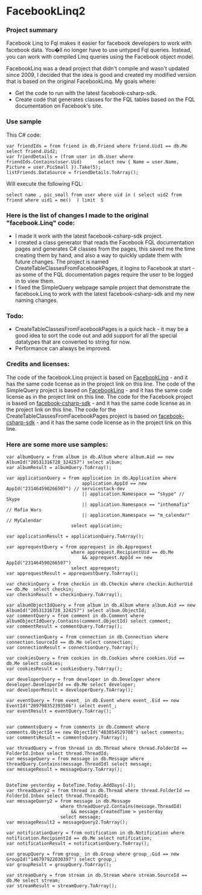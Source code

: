 FacebookLinq2
=============

### Project summary
Facebook Linq to Fql makes it easier for facebook developers to work with facebook data.
You�ll no longer have to use untyped Fql queries.
Instead, you can work with compiled Linq queries using the Facebook object model.

FacebookLinq was a dead project that didn't compile and wasn't updated since 2009, I decided that the idea is good and created my modified version that is based on the original FacebookLinq.
My goals where:

* Get the code to run with the latest facebook-csharp-sdk.
* Create code that generates classes for the FQL tables based on the FQL documentation on Facebook's site.

### Use sample
This C# code:

    var friendIds = from friend in db.Friend where friend.Uid1 == db.Me select friend.Uid2;
    var friendDetails = (from user in db.User where  
    friendIds.Contains(user.Uid)      select new { Name = user.Name, Picture = user.PicSmall }).Take(5);
    listFriends.DataSource = friendDetails.ToArray();

Will execute the following FQL:

    select name , pic_small from user where uid in ( select uid2 from friend where uid1 = me()  ) limit  5

### Here is the list of changes I made to the original "facebook.Linq" code:
* I made it work with the latest facebook-csharp-sdk project.
* I created a class generator that reads the Facebook FQL documentation pages and generates C# classes from the pages, this saved me the time creating them by hand, and also a way to quickly update them with future changes. The project is named CreateTableClassesFromFacebookPages, it logins to Facebook at start - as some of the FQL documentation pages require the user to be logged in to view them.
* I fixed the SimpleQuery webpage sample project that demonstrate the facebook.Linq to work with the latest facebook-csharp-sdk and my new naming changes.

### Todo:
* CreateTableClassesFromFacebookPages is a quick hack - it may be a good idea to sort the code out and add support for all the special datatypes that are converted to string for now.
* Performance can always be improved.

### Credits and licenses:
The code of the facebook.Linq project is based on [FacebookLinq] - and it has the same code license as in the project link on this line.
The code of the SimpleQuery project is based on [FacebookLinq] - and it has the same code license as in the project link on this line.
The code for the Facebook project is based on [facebook-csharp-sdk] - and it has the same code license as in the project link on this line.
The code for the CreateTableClassesFromFacebookPages project is based on [facebook-csharp-sdk] - and it has the same code license as in the project link on this line.

[FacebookLinq]: http://facebooklinq.codeplex.com/
[facebook-csharp-sdk]: https://github.com/facebook-csharp-sdk/facebook-csharp-sdk/


### Here are some more use samples:
    var albumQuery = from album in db.Album where album.Aid == new AlbumId("20531316728_324257") select album;
    var albumResult = albumQuery.ToArray();
    
    var applicationQuery = from application in db.Application where
    							application.AppId == new AppId("231464590266507") // servicestack-dev
    							|| application.Namespace == "skype" // Skype
    							|| application.Namespace == "inthemafia" // Mafia Wars
    							|| application.Namespace == "m_calendar" // MyCalendar
    						select application;  
    				
    var applicationResult = applicationQuery.ToArray();
    
    var apprequestQuery = from apprequest in db.Apprequest
    						where apprequest.RecipientUid == db.Me
    							&& apprequest.AppId == new AppId("231464590266507")
    						select apprequest;
    var apprequestResult = apprequestQuery.ToArray();
    				 
    var checkinQuery = from checkin in db.Checkin where checkin.AuthorUid == db.Me  select checkin;
    var checkinResult = checkinQuery.ToArray();
    
    var albumObjectIdQuery = from album in db.Album where album.Aid == new AlbumId("20531316728_324257") select album.ObjectId;
    var commentQuery = from comment in db.Comment where albumObjectIdQuery.Contains(comment.ObjectId) select comment;
    var commentResult = commentQuery.ToArray();
    				 
    var connectionQuery = from connection in db.Connection where connection.SourceId == db.Me select connection;
    var connectionResult = connectionQuery.ToArray();
    
    var cookiesQuery = from cookies in db.Cookies where cookies.Uid == db.Me select cookies;
    var cookiesResult = cookiesQuery.ToArray();
    
    var developerQuery = from developer in db.Developer where developer.DeveloperId == db.Me select developer;
    var developerResult = developerQuery.ToArray();
    
    var eventQuery = from event_ in db.Event where event_.Eid == new EventId("209798352393506") select event_;
    var eventResult = eventQuery.ToArray();
    
    
    var commentsQuery = from comments in db.Comment where comments.ObjectId == new ObjectId("483854529708") select comments;
    var commentsResult = commentsQuery.ToArray();
    
    var threadQuery = from thread in db.Thread where thread.FolderId == FolderId.Inbox select thread.ThreadId;
    var messageQuery = from message in db.Message where threadQuery.Contains(message.ThreadId) select message;
    var messageResult = messageQuery.ToArray();
    
    
    DateTime yesterday = DateTime.Today.AddDays(-1);
    var threadQuery2 = from thread in db.Thread where thread.FolderId == FolderId.Inbox select thread.ThreadId;
    var messageQuery2 = from message in db.Message
    					where threadQuery2.Contains(message.ThreadId)
    						&& message.CreatedTime > yesterday
    					select message;
    var messageResult2 = messageQuery2.ToArray();
    
    var notificationQuery = from notification in db.Notification where notification.RecipientId == db.Me select notification;
    var notificationResult = notificationQuery.ToArray();
    
    var groupQuery = from group_ in db.Group where group_.Gid == new GroupId("146797922030397") select group_;
    var groupResult = groupQuery.ToArray();
    
    var streamQuery = from stream in db.Stream where stream.SourceId == db.Me select stream;
    var streamResult = streamQuery.ToArray();
